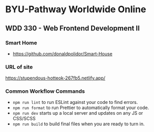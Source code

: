 # BYU-Pathway Worldwide Online
## WDD 330 - Web Frontend Development II

### Smart Home

 - https://github.com/donaldpolidor/Smart-House

 ### URL of site
 https://stupendous-hotteok-267fb5.netlify.app/

### Common Workflow Commands

- `npm run lint` to run ESLint against your code to find errors.
- `npm run format` to run Prettier to automatically format your code.
- `npm run dev` starts up a local server and updates on any JS or CSS/SCSS 
- `npm run build` to build final files when you are ready to turn in.




